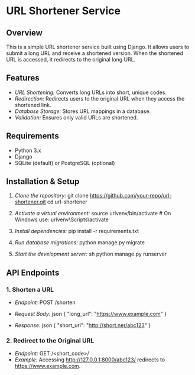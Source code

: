 # URL Shortener Service

## Overview
This is a simple URL shortener service built using Django. It allows users to submit a long URL and receive a shortened version. When the shortened URL is accessed, it redirects to the original long URL.

## Features
- *URL Shortening:* Converts long URLs into short, unique codes.
- *Redirection:* Redirects users to the original URL when they access the shortened link.
- *Database Storage:* Stores URL mappings in a database.
- *Validation:* Ensures only valid URLs are shortened.

## Requirements
- Python 3.x
- Django
- SQLite (default) or PostgreSQL (optional)

## Installation & Setup
1. *Clone the repository:*
   git clone https://github.com/your-repo/url-shortener.git
   cd url-shortener
   

2. *Activate a virtual environment:*
   source urlvenv/bin/activate  # On Windows use: urlvenv\Scripts\activate
   

3. *Install dependencies:*
   pip install -r requirements.txt
   

4. *Run database migrations:*
   python manage.py migrate
   

5. *Start the development server:*
   sh
   python manage.py runserver
   

## API Endpoints

### 1. Shorten a URL
- *Endpoint:* POST /shorten
- *Request Body:*
  json
  {
    "long_url": "https://www.example.com"
  }
  
- *Response:*
  json
  {
    "short_url": "http://short.ner/abc123"
  }
  

### 2. Redirect to the Original URL
- *Endpoint:* GET /<short_code>/
- *Example:* Accessing http://127.0.0.1:8000/abc123/ redirects to https://www.example.com.
